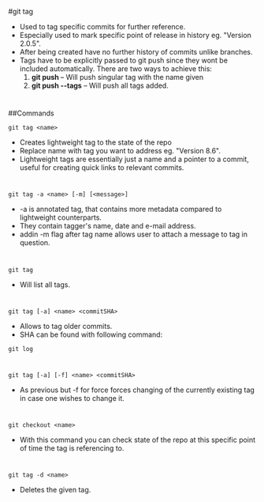 #git tag

- Used to tag specific commits for further reference.
- Especially used to mark specific point of release in history eg. "Version 2.0.5".
- After being created have no further history of commits unlike branches.
- Tags have to be explicitly passed to git push since they wont be included automatically. There are two ways to achieve this:
	1.  **git push <tagname>** – Will push singular tag with the name given
	1.  **git push --tags** – Will push all tags added.
#
##Commands
```console
git tag <name>
```
- Creates lightweight tag to the state of the repo
- Replace name with tag you want to address eg. "Version 8.6".
- Lightweight tags are essentially just a name and a pointer to a commit, useful for creating quick links to relevant commits.
#
```console
git tag -a <name> [-m] [<message>]
```
- -a is annotated tag, that contains more metadata compared to lightweight counterparts.
- They contain tagger's name, date and e-mail address.
- addin -m flag after tag name allows user to attach a message to tag in question.
#
```console
git tag
```
- Will list all tags.
#
```console
git tag [-a] <name> <commitSHA>
```
- Allows to tag older commits.
- SHA can be found with following command:
```console
git log
```
#
```console
git tag [-a] [-f] <name> <commitSHA>
```
- As previous but -f for force forces changing of the currently existing tag in case one wishes to change it.
#
```console
git checkout <name> 
```
- With this command you can check state of the repo at this specific point of time the tag is referencing to.
#
```console
git tag -d <name>
```
- Deletes the given tag.